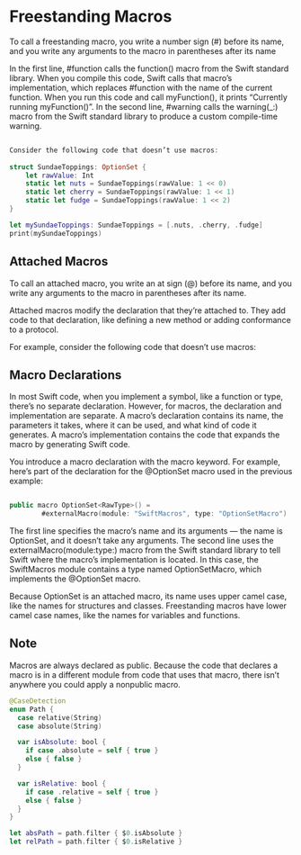 # Freestanding Macros

To call a freestanding macro, you write a number sign (#) before its name, and you write any arguments to the macro in parentheses after its name

In the first line, #function calls the function() macro from the Swift standard library. When you compile this code, Swift calls that macro’s implementation, which replaces #function with the name of the current function. When you run this code and call myFunction(), it prints “Currently running myFunction()”. In the second line, #warning calls the warning(_:) macro from the Swift standard library to produce a custom compile-time warning.

```swift

Consider the following code that doesn’t use macros:
 
struct SundaeToppings: OptionSet {
    let rawValue: Int
    static let nuts = SundaeToppings(rawValue: 1 << 0)
    static let cherry = SundaeToppings(rawValue: 1 << 1)
    static let fudge = SundaeToppings(rawValue: 1 << 2)
}

let mySundaeToppings: SundaeToppings = [.nuts, .cherry, .fudge]
print(mySundaeToppings)
```

## Attached Macros

To call an attached macro, you write an at sign (@) before its name, and you write any arguments to the macro in parentheses after its name.

Attached macros modify the declaration that they’re attached to. They add code to that declaration, like defining a new method or adding conformance to a protocol.

For example, consider the following code that doesn’t use macros:

## Macro Declarations

In most Swift code, when you implement a symbol, like a function or type, there’s no separate declaration. However, for macros, the declaration and implementation are separate. A macro’s declaration contains its name, the parameters it takes, where it can be used, and what kind of code it generates. A macro’s implementation contains the code that expands the macro by generating Swift code.

You introduce a macro declaration with the macro keyword. For example, here’s part of the declaration for the @OptionSet macro used in the previous example:

```swift

public macro OptionSet<RawType>() =
        #externalMacro(module: "SwiftMacros", type: "OptionSetMacro")
```

The first line specifies the macro’s name and its arguments — the name is OptionSet, and it doesn’t take any arguments. The second line uses the externalMacro(module:type:) macro from the Swift standard library to tell Swift where the macro’s implementation is located. In this case, the SwiftMacros module contains a type named OptionSetMacro, which implements the @OptionSet macro.

Because OptionSet is an attached macro, its name uses upper camel case, like the names for structures and classes. Freestanding macros have lower camel case names, like the names for variables and functions.

## Note

Macros are always declared as public. Because the code that declares a macro is in a different module from code that uses that macro, there isn’t anywhere you could apply a nonpublic macro.

```swift
@CaseDetection
enum Path {
  case relative(String)
  case absolute(String)

  var isAbsolute: bool {
    if case .absolute = self { true }
    else { false }
  }

  var isRelative: bool {
    if case .relative = self { true }
    else { false }
  }
}

let absPath = path.filter { $0.isAbsolute }
let relPath = path.filter { $0.isRelative }
```
